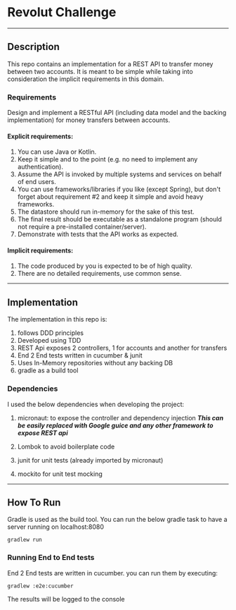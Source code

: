 # Revolut Challenge

---
## Description
This repo contains an implementation for a REST API to transfer money between two accounts.
It is meant to be simple while taking into consideration the implicit requirements in this domain.

### Requirements
Design and implement a RESTful API (including data model and the backing implementation) for
money transfers between accounts.
#### Explicit requirements:
1. You can use Java or Kotlin.
2. Keep it simple and to the point (e.g. no need to implement any authentication).
3. Assume the API is invoked by multiple systems and services on behalf of end users.
4. You can use frameworks/libraries if you like (except Spring), but don't forget about
requirement #2 and keep it simple and avoid heavy frameworks.
5. The datastore should run in-memory for the sake of this test.
6. The final result should be executable as a standalone program (should not require a
pre-installed container/server).
7. Demonstrate with tests that the API works as expected.
#### Implicit requirements:
1. The code produced by you is expected to be of high quality.
2. There are no detailed requirements, use common sense.

---
## Implementation
The implementation in this repo is:
1. follows DDD principles
1. Developed using TDD
1. REST Api exposes 2 controllers, 1 for accounts and another for transfers
1. End 2 End tests written in cucumber & junit
1. Uses In-Memory repositories without any backing DB
1. gradle as a build tool

### Dependencies
I used the below dependencies when developing the project:
1. micronaut: to expose the controller and dependency injection
 ***This can be easily replaced with Google guice and any other framework to expose REST api***
 
 1. Lombok to avoid boilerplate code
 1. junit for unit tests (already imported by micronaut)
 1. mockito for unit test mocking
  
  ---
 ## How To Run
 Gradle is used as the build tool. You can run the below gradle task to have a server running on localhost:8080
 ```$xslt
gradlew run
``` 

### Running End to End tests
End 2 End tests are written in cucumber. you can run them by executing:
```$xslt
gradlew :e2e:cucumber
```
The results will be logged to the console